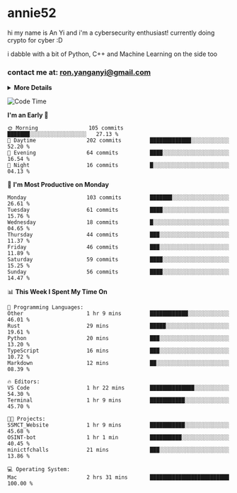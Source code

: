 # annie52 

hi my name is An Yi and i'm a cybersecurity enthusiast!
currently doing crypto for cyber :D

i dabble with a bit of Python, C++ and Machine Learning on the side too

<!--
![trophy](https://github-profile-trophy.vercel.app/?username=yanganyi&theme=discord&no-frame=true&no-bg=false&margin-w=4&row=1)
-->

### contact me at: ron.yanganyi@gmail.com

<details>
<summary>
  <strong>More Details</strong>
</summary>
<br/>

**main langs**

![Python](https://img.shields.io/badge/-Python-black?style=for-the-badge&logo=python)
![C++](https://img.shields.io/badge/-C%2B%2B-black?style=for-the-badge&logo=c%2B%2B)
![Swift](https://img.shields.io/badge/-Swift-black?style=for-the-badge&logo=swift)

**dev envs**

![VSCode](https://img.shields.io/badge/-VS_Code-black?style=for-the-badge&logo=visualstudiocode)
![Figma](https://img.shields.io/badge/-Figma-black?style=for-the-badge&logo=figma)
![XCode](https://img.shields.io/badge/-XCode-black?style=for-the-badge&logo=xcode)
![Github](https://img.shields.io/badge/-Github-black?style=for-the-badge&logo=github)

**browsers**

![Arc Browser](https://img.shields.io/badge/-Arc-black?style=for-the-badge&logo=arc)
![Opera GX](https://img.shields.io/badge/-Opera_GX-black?style=for-the-badge&logo=operagx)
![Firefox](https://img.shields.io/badge/-Firefox-black?style=for-the-badge&logo=firefox)

**devices**

![macOS](https://img.shields.io/badge/-macOS-black?style=for-the-badge&logo=macos)
![Kali Linux](https://img.shields.io/badge/-Kali-black?style=for-the-badge&logo=kalilinux)
![Windows](https://img.shields.io/badge/-Windows-black?style=for-the-badge&logo=windows11)
![Android](https://img.shields.io/badge/-Android-black?style=for-the-badge&logo=android)

</details>

<!--START_SECTION:waka-->
![Code Time](http://img.shields.io/badge/Code%20Time-60%20hrs%2043%20mins-blue)

**I'm an Early 🐤** 

```text
🌞 Morning                105 commits         ███████░░░░░░░░░░░░░░░░░░   27.13 % 
🌆 Daytime                202 commits         █████████████░░░░░░░░░░░░   52.20 % 
🌃 Evening                64 commits          ████░░░░░░░░░░░░░░░░░░░░░   16.54 % 
🌙 Night                  16 commits          █░░░░░░░░░░░░░░░░░░░░░░░░   04.13 % 
```
📅 **I'm Most Productive on Monday** 

```text
Monday                   103 commits         ███████░░░░░░░░░░░░░░░░░░   26.61 % 
Tuesday                  61 commits          ████░░░░░░░░░░░░░░░░░░░░░   15.76 % 
Wednesday                18 commits          █░░░░░░░░░░░░░░░░░░░░░░░░   04.65 % 
Thursday                 44 commits          ███░░░░░░░░░░░░░░░░░░░░░░   11.37 % 
Friday                   46 commits          ███░░░░░░░░░░░░░░░░░░░░░░   11.89 % 
Saturday                 59 commits          ████░░░░░░░░░░░░░░░░░░░░░   15.25 % 
Sunday                   56 commits          ████░░░░░░░░░░░░░░░░░░░░░   14.47 % 
```


📊 **This Week I Spent My Time On** 

```text
💬 Programming Languages: 
Other                    1 hr 9 mins         ████████████░░░░░░░░░░░░░   46.01 % 
Rust                     29 mins             █████░░░░░░░░░░░░░░░░░░░░   19.61 % 
Python                   20 mins             ███░░░░░░░░░░░░░░░░░░░░░░   13.20 % 
TypeScript               16 mins             ███░░░░░░░░░░░░░░░░░░░░░░   10.72 % 
Markdown                 12 mins             ██░░░░░░░░░░░░░░░░░░░░░░░   08.39 % 

🔥 Editors: 
VS Code                  1 hr 22 mins        ██████████████░░░░░░░░░░░   54.30 % 
Terminal                 1 hr 9 mins         ███████████░░░░░░░░░░░░░░   45.70 % 

🐱‍💻 Projects: 
SSMCT_Website            1 hr 9 mins         ███████████░░░░░░░░░░░░░░   45.68 % 
OSINT-bot                1 hr 1 min          ██████████░░░░░░░░░░░░░░░   40.45 % 
minictfchalls            21 mins             ███░░░░░░░░░░░░░░░░░░░░░░   13.86 % 

💻 Operating System: 
Mac                      2 hrs 31 mins       █████████████████████████   100.00 % 
```


<!--END_SECTION:waka-->

<!--
## a little background

- I am currently studying at [Hwa Chong Junior College](https://www.hci.edu.sg/), subject combi P CP M E
- Currently doing CTFs and [Leetcode](https://leetcode.com/) daily challenges
- Fluent in English and Chinese, learning Russian and Indonesian

<a href="">
  <img align="centre" src="https://github-readme-stats.vercel.app/api?username=yanganyi&count_private=true&include_all_commits=true&show_icons=true&title_color=007bff&text_color=e7e7e7&icon_color=007bff&bg_color=171c28" />
<a />
-->



<!--
![Top Langs](https://github-readme-stats.vercel.app/api/top-langs/?username=yanganyi&layout=compact&title_color=007bff&text_color=e7e7e7&icon_color=007bff&bg_color=171c28)
-->

<!--
**yanganyi/yanganyi** is a ✨ _special_ ✨ repository because its `README.md` (this file) appears on your GitHub profile.

Here are some ideas to get you started:

- 🔭 I’m currently working on ...
- 🌱 I’m currently learning ...
- 👯 I’m looking to collaborate on ...
- 🤔 I’m looking for help with ...
- 💬 Ask me about ...
- 📫 How to reach me: ...
- 😄 Pronouns: ...
- ⚡ Fun fact: ...
-->

